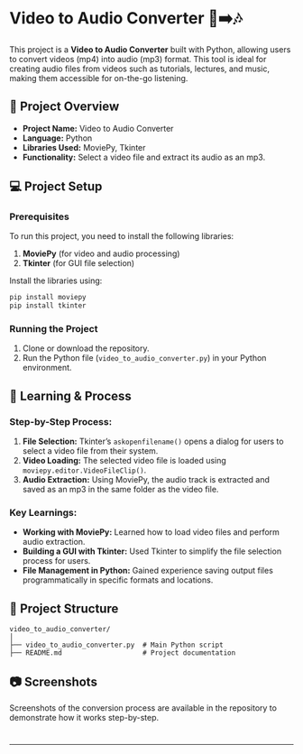
# Video to Audio Converter 🎥➡️🎶

This project is a **Video to Audio Converter** built with Python, allowing users to convert videos (mp4) into audio (mp3) format. This tool is ideal for creating audio files from videos such as tutorials, lectures, and music, making them accessible for on-the-go listening.

## 📌 Project Overview
- **Project Name:** Video to Audio Converter
- **Language:** Python
- **Libraries Used:** MoviePy, Tkinter
- **Functionality:** Select a video file and extract its audio as an mp3.

## 💻 Project Setup

### Prerequisites
To run this project, you need to install the following libraries:
1. **MoviePy** (for video and audio processing)
2. **Tkinter** (for GUI file selection)

Install the libraries using:
```bash
pip install moviepy
pip install tkinter
```

### Running the Project
1. Clone or download the repository.
2. Run the Python file (`video_to_audio_converter.py`) in your Python environment.

## 📖 Learning & Process

### Step-by-Step Process:
1. **File Selection:** Tkinter’s `askopenfilename()` opens a dialog for users to select a video file from their system.
2. **Video Loading:** The selected video file is loaded using `moviepy.editor.VideoFileClip()`.
3. **Audio Extraction:** Using MoviePy, the audio track is extracted and saved as an mp3 in the same folder as the video file.

### Key Learnings:
- **Working with MoviePy:** Learned how to load video files and perform audio extraction.
- **Building a GUI with Tkinter:** Used Tkinter to simplify the file selection process for users.
- **File Management in Python:** Gained experience saving output files programmatically in specific formats and locations.

## 📂 Project Structure
```
video_to_audio_converter/
│
├── video_to_audio_converter.py  # Main Python script
├── README.md                    # Project documentation
```

## 📷 Screenshots
Screenshots of the conversion process are available in the repository to demonstrate how it works step-by-step.

# 

#

# 

---


